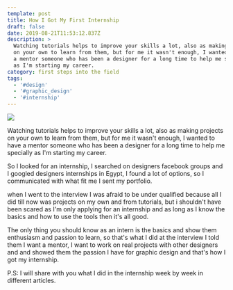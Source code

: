 ```yaml
---
template: post
title: How I Got My First Internship
draft: false
date: 2019-08-21T11:53:12.837Z
description: >
  Watching tutorials helps to improve your skills a lot, also as making projects
  on your own to learn from them, but for me it wasn't enough, I wanted to have
  a mentor someone who has been a designer for a long time to help me specially
  as I'm starting my career.
category: first steps into the field
tags:
  - '#design'
  - '#graphic_design'
  - '#internship'
---
```

![](/media/job-607701_1280.png)



Watching tutorials helps to improve your skills a lot, also as making projects on your own to learn from them, but for me it wasn't enough, I wanted to have a mentor someone who has been a designer for a long time to help me specially as I'm starting my career.



So I looked for an internship, I searched on designers facebook groups and I googled designers internships in Egypt, I found a lot of options, so I communicated with what fit me I sent my portfolio.



when I went to the interview I was afraid to be under qualified because all I did till now was projects on my own and from tutorials, but i shouldn't have been scared as I'm only applying for an internship and as long as I know the basics and how to use the tools then it's all good. 



The only thing you should know as an intern is the basics and show them enthusiasm and passion to learn, so that's what I did at the interview I told them I want a mentor, I want to work on real projects with other designers and and showed them the passion I have for graphic design and that's how I got my internship.



P.S: I will share with you what I did in the internship week by week in different articles.
